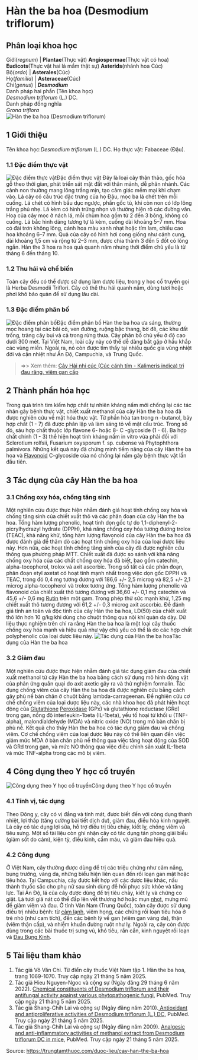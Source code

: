 # Hàn the ba hoa (Desmodium triflorum)

Phân loại khoa học  
---  
Giới(_regnum_) |  **Plantae**(Thực vật) **Angiospermae**(Thực vật có hoa) **Eudicots**(Thực vật hai lá mầm thật sự) **Asterids**(nhánh hoa Cúc)  
Bộ(_ordo_) | **Asterales**(Cúc)  
Họ(_familia_) | **Asteraceae**(Cúc)  
Chi(_genus_) | **_Desmodium_**  
Danh pháp hai phần (Tên khoa học)  
_Desmodium triflorum_ (L.) DC.  
Danh pháp đồng nghĩa  
_Grona triflora_  
![Hàn the ba hoa \(Desmodium triflorum\)](https://trungtamthuoc.com/images/others/han-the-ba-hoa-1442.jpg)
##  1 Giới thiệu
Tên khoa học:_Desmodium triflorum_ (L.) DC.
Họ thực vật: Fabaceae (Đậu).
### 1.1 Đặc điểm thực vật
![Đặc điểm thực vật](https://trungtamthuoc.com/images/item/han-the-ba-hoa-0.jpg)Đặc điểm thực vật
Đây là loại cây thân thảo, gốc hóa gỗ theo thời gian, phát triển sát mặt đất với thân mảnh, dễ phân nhánh. Các cành non thường mang lông trắng mịn, tạo cảm giác mềm mại khi chạm vào. Lá cây có cấu trúc đặc trưng của họ Đậu, mọc ba lá chét trên mỗi cuống. Lá chét có hình bầu dục ngược, phần gốc tù, khi còn non có lớp lông trắng phủ nhẹ. Lá kèm có hình trứng nhọn và thường hiện rõ các đường vân.
Hoa của cây mọc ở nách lá, mỗi chùm hoa gồm từ 2 đến 3 bông, không có cuống. Lá bắc hình dáng tương tự lá kèm, cuống dài khoảng 5–7 mm. Hoa có đài trơn không lông, cánh hoa màu xanh nhạt hoặc tím lam, chiều cao hoa khoảng 6–7 mm. Quả của cây có hình hơi cong giống như cánh cung, dài khoảng 1,5 cm và rộng từ 2–3 mm, được chia thành 3 đến 5 đốt có lông ngắn.
Hàn the 3 hoa ra hoa quả quanh năm nhưng thời điểm chủ yếu là từ tháng 6 đến tháng 10.
### 1.2 Thu hái và chế biến
Toàn cây đều có thể được sử dụng làm dược liệu, trong y học cổ truyền gọi là Herba Desmodii Triflori. Cây có thể thu hái quanh năm, dùng tươi hoặc phơi khô bảo quản để sử dụng lâu dài.
### 1.3 Đặc điểm phân bố
![Đặc điểm phân bố](https://trungtamthuoc.com/images/item/han-the-ba-hoa-1.jpg)Đặc điểm phân bố
Hàn the ba hoa ưa sáng, thường mọc hoang tại các bãi cỏ, ven đường, ruộng bậc thang, bờ đê, các khu đất trống, trảng cây bụi và cả trong rừng thưa. Cây phân bố chủ yếu ở độ cao dưới 300 mét. Tại Việt Nam, loài cây này có thể dễ dàng bắt gặp ở hầu khắp các vùng miền. Ngoài ra, nó còn được tìm thấy tại nhiều quốc gia vùng nhiệt đới và cận nhiệt như Ấn Độ, Campuchia, và Trung Quốc.
> =>> Xem thêm: [Cây Hài nhi cúc (Cúc cánh tím - Kalimeris indica) trị đau răng, viêm gan cấp](https://trungtamthuoc.com/duoc-lieu/cay-hai-nhi-cuc)
##  2 Thành phần hóa học
Trong quá trình tìm kiếm hợp chất tự nhiên kháng nấm mới chống lại các tác nhân gây bệnh thực vật, chiết xuất methanol của cây Hàn the ba hoa đã được nghiên cứu về mặt hóa thực vật. Từ phần hòa tan trong n -butanol, bảy hợp chất (1 - 7) đã được phân lập và làm sáng tỏ về mặt cấu trúc. Trong số đó, sáu hợp chất thuộc lớp flavone 6- hoặc 8- C -glycoside (1 - 6). Ba hợp chất chính (1 - 3) thể hiện hoạt tính kháng nấm in vitro vừa phải đối với Sclerotium rolfsii, Fusarium oxysporum f. sp. cubense và Phytophthora palmivora. Những kết quả này đã chứng minh tiềm năng của cây Hàn the ba hoa và [Flavonoid](https://trungtamthuoc.com/hoat-chat/flavonoid "Flavonoid") C-glycoside của nó chống lại nấm gây bệnh thực vật lần đầu tiên.
##  3 Tác dụng của cây Hàn the ba hoa
### 3.1 Chống oxy hóa, chống tăng sinh
Một nghiên cứu được thực hiện nhằm đánh giá hoạt tính chống oxy hóa và chống tăng sinh của chiết xuất thô và các phân đoạn của cây Hàn the ba hoa. Tổng hàm lượng phenolic, hoạt tính dọn gốc tự do 1,1-diphenyl-2- picrylhydrazyl hydrate (DPPH), khả năng chống oxy hóa tương đương trolox (TEAC), khả năng khử, tổng hàm lượng flavonoid của cây Hàn the ba hoa đã được đánh giá để thăm dò các hoạt tính chống oxy hóa của loại dược liệu này. Hơn nữa, các hoạt tính chống tăng sinh của cây đã được nghiên cứu thông qua phương pháp MTT. Chiết xuất đã được so sánh với khả năng chống oxy hóa của các chất chống oxy hóa đã biết, bao gồm catechin, alpha-tocopherol, trolox và axit ascorbic. Trong số tất cả các phân đoạn, phân đoạn etyl axetat có hoạt tính mạnh nhất trong việc dọn gốc DPPH và TEAC, trong đó 0,4 mg tương đương với 186,6 +/- 2,5 microg và 82,5 +/- 2,1 microg alpha-tocopherol và trolox tương ứng. Tổng hàm lượng phenolic và flavonoid của chiết xuất thô tương đương với 36,60 +/- 0,1 mg catechin và 45,6 +/- 0,6 mg [Rutin](https://trungtamthuoc.com/hoat-chat/rutin "Rutin") trên một gam. Trong phép thử sức mạnh khử, 1,25 mg chiết xuất thô tương đương với 61,2 +/- 0,3 microg axit ascorbic. Để đánh giá tính an toàn và độc tính của cây Hàn the ba hoa, LD(50) của chiết xuất thô lớn hơn 10 g/kg khi dùng cho chuột thông qua nội khí quản dạ dày. Dữ liệu thực nghiệm trên chỉ ra rằng Hàn the ba hoa là một loại cây thuốc chống oxy hóa mạnh và hiệu quả như vậy chủ yếu có thể là do các hợp chất polyphenolic của loại dược liệu này.
![Tác dụng của Hàn the ba hoa](https://trungtamthuoc.com/images/item/han-the-ba-hoa-3.jpg)Tác dụng của Hàn the ba hoa
### 3.2 Giảm đau
Một nghiên cứu được thực hiện nhằm đánh giá tác dụng giảm đau của chiết xuất methanol từ cây Hàn the ba hoa bằng cách sử dụng mô hình động vật của phản ứng quằn quại do axit axetic gây ra và thử nghiệm formalin.
Tác dụng chống viêm của cây Hàn the ba hoa đã được nghiên cứu bằng cách gây phù nề bàn chân ở chuột bằng lambda-carrageenan. Để nghiên cứu cơ chế chống viêm của loại dược liệu này, các nhà khoa học đã phát hiện hoạt động của [Glutathione](https://trungtamthuoc.com/hoat-chat/glutathione "Glutathione") [Peroxidase](https://trungtamthuoc.com/hoat-chat/peroxidase "Peroxidase") (GPx) và glutathione reductase (GRd) trong gan, nồng độ interleukin-1beta (IL-1beta), yếu tố hoại tử khối u (TNF-alpha), malondialdehyde (MDA) và nitric oxide (NO) trong mô bàn chân bị phù nề.
Kết quả cho thấy Hàn the ba hoa có tác dụng giảm đau và chống viêm. Cơ chế chống viêm của loại dược liệu này có thể liên quan đến việc giảm mức MDA ở bàn chân phù nề thông qua việc tăng hoạt động của SOD và GRd trong gan, và mức NO thông qua việc điều chỉnh sản xuất IL-1beta và mức TNF-alpha trong các mô bị viêm.
##  4 Công dụng theo Y học cổ truyền
![Công dụng theo Y học cổ truyền](https://trungtamthuoc.com/images/item/han-the-ba-hoa-4.jpg)Công dụng theo Y học cổ truyền
### 4.1 Tính vị, tác dụng
Theo Đông y, cây có vị đắng và tính mát, được biết đến với công dụng thanh nhiệt, lợi thấp (tăng cường bài tiết dịch dư), giảm đau, điều hòa kinh nguyệt. Lá cây có tác dụng lợi sữa, hỗ trợ điều trị tiêu chảy, kiết lỵ, chống viêm và tiêu sưng.
Một số tài liệu còn ghi nhận cây có tác dụng tán phong giải biểu (giảm sốt do cảm), kiện tỳ, điều kinh, cầm máu, và giảm đau hiệu quả.
### 4.2 Công dụng
Ở Việt Nam, cây thường được dùng để trị các triệu chứng như cảm nắng, bụng trướng, vàng da, những biểu hiện liên quan đến rối loạn gan mật hoặc tiêu hóa.
Tại Campuchia, cây được kết hợp với các dược liệu khác, nấu thành thuốc sắc cho phụ nữ sau sinh dùng để hồi phục sức khỏe và tăng lực.
Tại Ấn Độ, lá của cây được dùng để trị tiêu chảy, kiết lỵ và chứng co giật. Lá tươi giã nát có thể đắp lên vết thương hở hoặc mụn [nhọt](https://trungtamthuoc.com/bai-viet/nhot "nhọt"), mưng mủ để giảm viêm và đau.
Ở tỉnh Vân Nam (Trung Quốc), toàn cây được sử dụng điều trị nhiều bệnh: từ [cảm lạnh](https://trungtamthuoc.com/bai-viet/cam-lanh-nguyen-nhan-trieu-chung-va-cac-bai-thuoc-dan-gian-chua-tri "cảm lạnh"), viêm họng, các chứng rối loạn tiêu hóa ở trẻ nhỏ (như cam tích), đến các bệnh lý về gan (viêm gan vàng da), thận (viêm thận cấp), và nhiễm khuẩn đường ruột như lỵ.
Ngoài ra, cây còn được dùng trong các bài thuốc trị sưng vú, khó tiêu, rắn cắn, kinh nguyệt rối loạn và [Đau Bụng Kinh](https://trungtamthuoc.com/bai-viet/cach-dau-bung-kinh-va-phong-tranh-dau-bung-kinh "Đau Bụng Kinh").
##  5 Tài liệu tham khảo
  1. Tác giả Võ Văn Chi. Từ điển cây thuốc Việt Nam tập 1. Hàn the ba hoa, trang 1069-1070. Truy cập ngày 21 tháng 5 năm 2025.
  2. Tác giả Hieu Nguyen-Ngoc và cộng sự (Ngày đăng 29 tháng 6 năm 2022). [Chemical constituents of Desmodium triflorum and their antifungal activity against various phytopathogenic fungi](https://pubmed.ncbi.nlm.nih.gov/35768067/), PubMed. Truy cập ngày 21 tháng 5 năm 2025.
  3. Tác giả Shang-Chih Lai và cộng sự (Ngày đăng năm 2010).[ Antioxidant and antiproliferative activities of Desmodium triflorum (L.) DC](https://pubmed.ncbi.nlm.nih.gov/20387229/), PubMed. Truy cập ngày 21 tháng 5 năm 2025.
  4. Tác giả Shang-Chih Lai và cộng sự (Ngày đăng năm 2009). [Analgesic and anti-inflammatory activities of methanol extract from Desmodium triflorum DC in mice](https://pubmed.ncbi.nlm.nih.gov/19606516/), PubMed. Truy cập ngày 21 tháng 5 năm 2025.




Source: https://trungtamthuoc.com/duoc-lieu/cay-han-the-ba-hoa